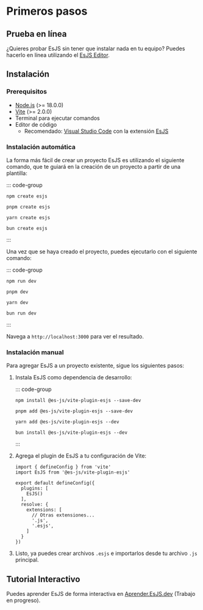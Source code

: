 # Primeros pasos

## Prueba en línea

¿Quieres probar EsJS sin tener que instalar nada en tu equipo? Puedes hacerlo en línea utilizando el [EsJS Editor](https://editor.esjs.dev/).

## Instalación

### Prerequisitos

- [Node.js](https://nodejs.org/) (>= 18.0.0)
- [Vite](https://vitejs.dev/) (>= 2.0.0)
- Terminal para ejecutar comandos
- Editor de código
  - Recomendado: [Visual Studio Code](https://code.visualstudio.com/) con la extensión [EsJS](https://marketplace.visualstudio.com/items?itemName=EnzoNotario.vscode-esjs)

### Instalación automática

La forma más fácil de crear un proyecto EsJS es utilizando el siguiente comando, que te guiará en la creación de un proyecto a partir de una plantilla:

::: code-group

```bash[npm]
npm create esjs
```

```bash[pnpm]
pnpm create esjs
```

```bash[yarn]
yarn create esjs
```

```bash[bun]
bun create esjs
```

:::

Una vez que se haya creado el proyecto, puedes ejecutarlo con el siguiente comando:

::: code-group

```bash[npm]
npm run dev
```

```bash[pnpm]
pnpm dev
```

```bash[yarn]
yarn dev
```

```bash[bun]
bun run dev
```

:::

Navega a `http://localhost:3000` para ver el resultado.

### Instalación manual

Para agregar EsJS a un proyecto existente, sigue los siguientes pasos:

1. Instala EsJS como dependencia de desarrollo:

   ::: code-group

   ```bash[npm]
   npm install @es-js/vite-plugin-esjs --save-dev
   ```

   ```bash[pnpm]
   pnpm add @es-js/vite-plugin-esjs --save-dev
   ```

   ```bash[yarn]
   yarn add @es-js/vite-plugin-esjs --dev
   ```

   ```bash[bun]
   bun install @es-js/vite-plugin-esjs --dev
   ```

   :::
2. Agrega el plugin de EsJS a tu configuración de Vite:

   ```js[vite.config.js]
   import { defineConfig } from 'vite'
   import EsJS from '@es-js/vite-plugin-esjs'

   export default defineConfig({
     plugins: [
       EsJS()
     ],
     resolve: {
       extensions: [
         // Otras extensiones...
         '.js',
         '.esjs',
       ]
     }
   })
    ```
3. Listo, ya puedes crear archivos `.esjs` e importarlos desde tu archivo `.js` principal.

## Tutorial Interactivo

Puedes aprender EsJS de forma interactiva en [Aprender.EsJS.dev](https://aprender.esjs.dev/) (Trabajo en progreso).
